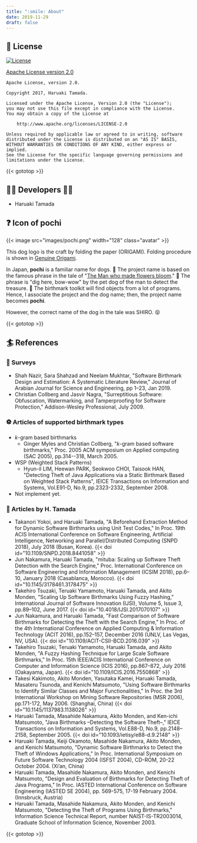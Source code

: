 ```yaml
---
title: ":smile: About"
date: 2019-11-29
draft: false
---
```


## :scroll: License 

[![License](https://img.shields.io/badge/license-Apache%202.0-blue.svg?style=flat)](https://github.com/tamada/pochi/blob/master/LICENSE)

[Apache License version 2.0](https://github.com/tamada/pochi/blob/master/LICENSE)

    Apache License, version 2.0.
    
    Copyright 2017, Haruaki Tamada.
    
    Licensed under the Apache License, Version 2.0 (the "License");
    you may not use this file except in compliance with the License.
    You may obtain a copy of the License at
    
        http://www.apache.org/licenses/LICENSE-2.0
        
    Unless required by applicable law or agreed to in writing, software
    distributed under the License is distributed on an "AS IS" BASIS,
    WITHOUT WARRANTIES OR CONDITIONS OF ANY KIND, either express or implied.
    See the License for the specific language governing permissions and
    limitations under the License.


{{< gototop >}}

## :man_office_worker: Developers :woman_office_worker: 

* Haruaki Tamada

## :question: Icon of pochi

{{< image src="images/pochi.png" width="128" class="avatar" >}}

This dog logo is the craft by folding the paper (ORIGAMI).
Folding procedure is shown in [Genuine Origami](https://www.amazon.com/dp/4889962514).

In Japan, **pochi** is a familiar name for dogs. :dog:
The project name is based on the famous phrase in the tale of "[The Man who made flowers bloom](http://hukumusume.com/douwa/English/jap/05/01_j&E.html)." :cherry_blossom:
The phrase is "dig here, bow-wow" by the pet dog of the man to detect the treasure. :gift:
The birthmark toolkit will find objects from a lot of programs.
Hence, I associate the project and the dog name; then, the project name becomes **pochi**.

However, the correct name of the dog in the tale was SHIRO. :stuck_out_tongue_closed_eyes:

{{< gototop >}}

## :surfer: References

### :basketball: Surveys

* <a name="#2019ajse_nazir"></a> Shah Nazir, Sara Shahzad and Neelam Mukhtar, "Software Birthmark Design and Estimation: A Systematic Literature Review," Journal of Arabian Journal for Science and Engineering, pp 1–23, Jan 2019.
* <a name="#2009protection_collberg"></a> Christian Collberg and Jasvir Nagra, "Surreptitious Software: Obfuscation, Watermarking, and Tamperproofing for Software Protection," Addison-Wesley Professional, July 2009.
 
### :soccer: Articles of supported birthmark types

* *k*-gram based birthmarks
    * <a name="#2005sac_myles"></a> Ginger Myles and Christian Collberg, "*k*-gram based software birthmarks," Proc. 2005 ACM symposium on Applied computing (SAC 2005), pp.314--318, March 2005.
* WSP (Weighted Stack Patterns)
    * <a name="#2008ieice_lim"></a> Hyun-il LIM, Heewan PARK, Seokwoo CHOI, Taisook HAN, "Detecting Theft of Java Applications via a Static Birthmark Based on Weighted Stack Patterns", IEICE Transactions on Information and Systems, Vol.E91-D, No.9, pp.2323-2332, September 2008.
* Not implement yet.

### :tennis: Articles by H. Tamada

* <a name="#2018snpd_yokoi"></a> Takanori Yokoi, and Haruaki Tamada, "A Beforehand Extraction Method for Dynamic Software Birthmarks using Unit Test Codes," In Proc. 19th ACIS International Conference on Software Engineering, Artificial Intelligence, Networking and Parallel/Distributed Computing (SNPD 2018), July 2018 (Busan, Korea).
{{< doi id="10.1109/SNPD.2018.8441058" >}}
* <a name="#2018icsim_nakamura"></a> Jun Nakamura, Haruaki Tamada, "mituba: Scaling up Software Theft Detection with the Search Engine," Proc. International Conference on Software Engineering and Information Management (ICSIM 2018), pp.6–10, January 2018 (Casablanca, Morocco).
{{< doi id="10.1145/3178461.3178475" >}}
* <a name="#2017ijsi_tsuzaki"></a> Takehiro Tsuzaki, Teruaki Yamamoto, Haruaki Tamada, and Akito Monden, "Scaling Up Software Birthmarks Using Fuzzy Hashing," International Journal of Software Innovation (IJSI), Volume 5, Issue 3, pp.89–102, June 2017.
{{< doi id="10.4018/IJSI.2017070107" >}}
* <a name="#2016acit_nakamura"></a> Jun Nakamura, and Haruaki Tamada, "Fast Comparison of Software Birthmarks for Detecting the Theft with the Search Engine," In Proc. of the 4th International Conference on Applied Computing & Information Technology (ACIT 2016), pp.152–157, December 2016 (UNLV, Las Vegas, NV, USA).
{{< doi id="10.1109/ACIT-CSII-BCD.2016.039" >}}
* <a name="#2016icis_tsuzaki"></a> Takehiro Tsuzaki, Teruaki Yamamoto, Haruaki Tamada, and Akito Monden, "A Fuzzy Hashing Technique for Large Scale Software Birthmarks," In Proc. 15th IEEE/ACIS International Conference on Computer and Information Science (ICIS 2016), pp.867–872, July 2016 (Oakayama, Japan).
{{< doi id="10.1109/ICIS.2016.7550868" >}}
* <a name="#2006msr_kakimoto"></a> Takesi Kakimoto, Akito Monden, Yasutaka Kamei, Haruaki Tamada, Masateru Tsunoda, and Kenichi Matsumoto, "Using Software Birthmarks to Identify Similar Classes and Major Functionalities," In Proc. the 3rd International Workshop on Mining Software Repositories (MSR 2006), pp.171-172, May 2006. (Shanghai, China)
{{< doi id="10.1145/1137983.1138026" >}}
* <a name="#2005ieice_tamada"></a> Haruaki Tamada, Masahide Nakamura, Akito Monden, and Ken-ichi Matsumoto, "Java Birthmarks –Detecting the Software Theft–," IEICE Transactions on Information and Systems, Vol.E88-D, No.9, pp.2148–2158, September 2005.
{{< doi id="10.1093/ietisy/e88-d.9.2148" >}}
* <a name="#2004isfst_tamada"></a> Haruaki Tamada, Keiji Okamoto, Masahide Nakamura, Akito Monden, and Kenichi Matsumoto, "Dynamic Software Birthmarks to Detect the Theft of Windows Applications," In Proc. International Symposium on Future Software Technology 2004 (ISFST 2004), CD-ROM, 20-22 October 2004. (Xi’an, China)
* <a name="#2004iasted_tamada"></a> Haruaki Tamada, Masahide Nakamura, Akito Monden, and Kenichi Matsumoto, "Design and Evaluation of Birthmarks for Detecting Theft of Java Programs," In Proc. IASTED International Conference on Software Engineering (IASTED SE 2004), pp. 569-575, 17-19 February 2004. (Innsbruck, Austria)
* <a name="#2003naist_tamada"></a> Haruaki Tamada, Masahide Nakamura, Akito Monden, and Kenichi Matsumoto, "Detecting the Theft of Programs Using Birthmarks," Information Science Technical Report, number NAIST-IS-TR2003014, Graduate School of Information Science, November 2003.

{{< gototop >}}

